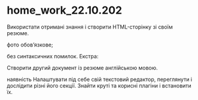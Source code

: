 # home_work_22.10.202
Використати отримані знання і створити HTML-сторінку зі своїм резюме.

фото обов’язкове;

без синтаксичних помилок.
Екстра:

Створити другий документ із резюме англійською мовою.  

наявність <html lang="en"> 
Налаштувати під себе свій текстовий редактор, переглянути і дослідити різні його секції. Знайти круті та корисні плагіни і встановити їх.
